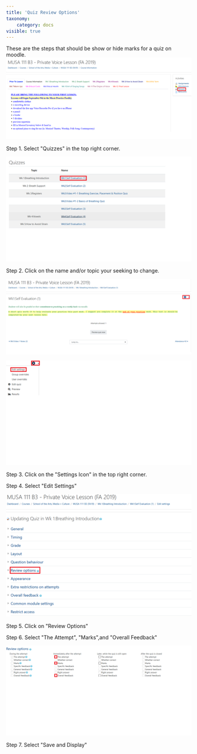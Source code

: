 ```yaml
---
title: 'Quiz Review Options'
taxonomy:
    category: docs
visible: true
---
```


These are the steps that should be show or hide marks for a quiz on moodle.
![](MUSI-1.png)

Step 1. Select "Quizzes" in the top right corner.

![](MUSI-2.png)

Step 2. Click on the name and/or topic your seeking to change.

![](MUSI-3.png)



![](MUSI-4.png)

Step 3. Click on the "Settings Icon" in the top right corner.

Step 4. Select "Edit Settings"


![](MUSI-5.png)

Step 5. Click on "Review Options"


Step 6. Select "The Attempt", "Marks",and "Overall Feedback"


![](MUSI-6.png)

Step 7. Select "Save and Display"
